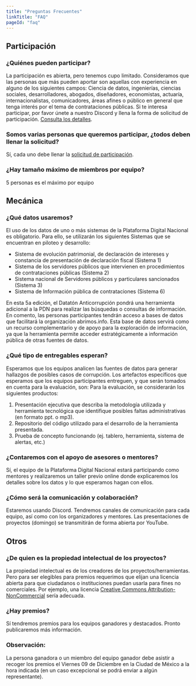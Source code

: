 ```yaml
---
title: "Preguntas Frecuentes"
linkTitle: "FAQ"
pageId: "faq"
---
```


## Participación

### ¿Quiénes pueden participar?
La participación es abierta, pero tenemos cupo limitado.
Consideramos que las personas que más pueden aportar son aquellas con experiencia en alguno de los siguientes campos: Ciencia de datos, ingenierías, ciencias sociales, desarrolladores, abogados, diseñadores, economistas, actuaría, internacionalistas, comunicadores, áreas afines o público en general que tenga interés por el tema de contrataciones públicas.
Si te interesa participar, por favor únete a nuestro Discord y llena la forma de solicitud de participación. [Consulta los detalles](/participa).

### Somos varias personas que queremos participar, ¿todos deben llenar la solicitud?
Sí, cada uno debe llenar la [solicitud de participación](https://docs.google.com/forms/d/e/1FAIpQLScIEi8o3KrgO8FIb_QAPW5A0Lq5iNNOVOqZFRpisJSiDWAuCQ/viewform).

### ¿Hay tamaño máximo de miembros por equipo?
5 personas es el máximo por equipo

## Mecánica

### ¿Qué datos usaremos?
El uso de los datos de uno o más sistemas de la Plataforma Digital Nacional es obligatorio. Para ello, se utilizarán los siguientes Sistemas que se encuentran en piloteo y desarrollo:
* Sistema de evolución patrimonial, de declaración de intereses y constancia de presentación de declaración fiscal (Sistema 1)
* Sistema de los servidores públicos que intervienen en procedimientos de contrataciones públicas (Sistema 2)
* Sistema nacional de Servidores públicos y particulares sancionados (Sistema 3)
* Sistema de Información pública de contrataciones (Sistema 6)

En esta 5a edición, el Datatón Anticorrupción pondrá una herramienta adicional a la PDN para realizar las búsquedas o consultas de información. En comento, las personas participantes tendrán acceso a bases de datos que facilitará la organización abrimos.info. Esta base de datos servirá como un recurso complementario y de apoyo para la exploración de información, ya que la herramienta permite acceder estratégicamente a información pública de otras fuentes de datos.


### ¿Qué tipo de entregables esperan?
Esperamos que los equipos analicen las fuentes de datos para generar hallazgos de posibles casos de corrupción. Los artefactos específicos que esperamos que los equipos participantes entreguen, y que serán tomados en cuenta para la evaluación, son:
Para la evaluación, se considerarán los siguientes productos:
1. Presentación ejecutiva que describa la metodología utilizada y herramienta tecnológica
que identifique posibles faltas administrativas (en formato ppt. o mp3).
2. Repositorio del código utilizado para el desarrollo de la herramienta presentada.
3. Prueba de concepto funcionando (ej. tablero, herramienta, sistema de alertas, etc.)

### ¿Contaremos con el apoyo de asesores o mentores?
Sí, el equipo de la Plataforma Digital Nacional estará participando como mentores y realizaremos un taller previo online donde explicaremos los detalles sobre los datos y lo que esperamos hagan con ellos.

### ¿Cómo será la comunicación y colaboración?
Estaremos usando Discord. Tendremos canales de comunicación para cada equipo, así como con los organizadores y mentores. Las presentaciones de proyectos (domingo) se transmitirán de forma abierta por YouTube.

## Otros

### ¿De quien es la propiedad intelectual de los proyectos?
La propiedad intelectual es de los creadores de los proyectos/herramientas. Pero para ser elegibles para premios requerimos que elijan una licencia abierta para que ciudadanos o instituciones puedan usarla para fines no comerciales. Por ejemplo, una licencia [Creative Commons Attribution-NonCommercial](https://creativecommons.org/licenses/by-nc/4.0/) sería adecuada. 

### ¿Hay premios?
Sí tendremos premios para los equipos ganadores y destacados. Pronto publicaremos más información.

### Observación:
La persona ganadora o un miembro del equipo ganador debe asistir a recoger los premios el Viernes 09 de Diciembre en la Ciudad de México a la hora indicada (en un caso excepcional se podrá enviar a algún representante).
